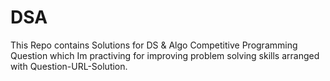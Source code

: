 # DSA

This Repo contains Solutions for DS & Algo Competitive Programming Question which Im practiving for improving problem solving skills arranged with Question-URL-Solution.
